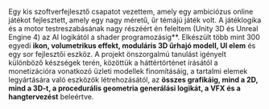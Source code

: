 Egy kis szoftverfejlesztő csapatot vezettem, amely egy ambiciózus online játékot fejlesztett, amely egy nagy méretű, űr témájú játék volt. A játéklogika és a motor testreszabásának nagy részéért én feleltem (Unity 3D és Unreal Engine 4) az AI logikától a shader programozásig**. Elkészült több mint 300 egyedi **ikon, volumetrikus effekt, moduláris 3D űrhajó modell, UI elem** és egy sor fejlesztői eszköz. A projekt önszorgalmú tanulást igényelt különböző készségek terén, közöttük a háttértörténet írásától a monetizációra vonatkozó üzleti modellek finomításáig, a tartalmi elemek legyártására való eszközök létrehozásától, az **összes grafikáig, mind a 2D, mind a 3D-t, a procedurális geometria generálási logikát, a VFX és a hangtervezést** beleértve.
